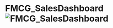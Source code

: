 # FMCG_SalesDashboard![FMCG_SalesDashboard](https://user-images.githubusercontent.com/88282209/219845639-493a96eb-ae1a-4b1c-9522-d436d16843b5.PNG)
